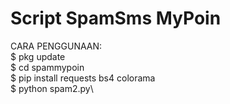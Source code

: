 # Script SpamSms MyPoin 
CARA PENGGUNAAN:\
$ pkg update\
$ cd spammypoin\
$ pip install requests bs4 colorama\
$ python spam2.py\
